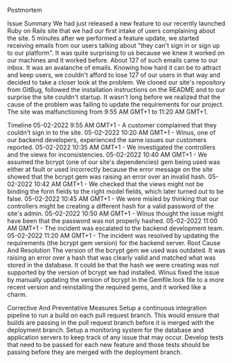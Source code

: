 Postmortem

Issue Summary
We had just released a new feature to our recently launched Ruby on Rails site that we had our first intake of users complaining about the site. 5 minutes after we performed a feature update, we started receiving emails from our users talking about "they can't sign in or sign up to our platform". It was quite surprising to us because we knew it worked on our machines and it worked before. About 127 of such emails came to our inbox. It was an avalanche of emails. Knowing how hard it can be to attract and keep users, we couldn't afford to lose 127 of our users in that way and decided to take a closer look at the problem. We cloned our site's repository from GitBug, followed the installation instructions on the README and to our surprise the site couldn't startup. It wasn't long before we realized that the cause of the problem was failing to update the requirements for our project. The site was malfunctioning from 9:55 AM GMT+1 to 11:20 AM GMT+1.

Timeline
05-02-2022 9:55 AM GMT+1 - A customer complained that they couldn't sign in to the site.
05-02-2022 10:20 AM GMT+1 - Winus, one of our backend developers, experienced the same issues our customers reported.
05-02-2022 10:35 AM GMT+1 - We investigated the controllers and the views for inconsistencies.
05-02-2022 10:40 AM GMT+1 - We assumed the bcrypt (one of our site's dependencies) gem being used was either at fault or used incorrectly because the error message on the site showed that the bcrypt gem was raising an error over an invalid hash.
05-02-2022 10:42 AM GMT+1 - We checked that the views might not be binding the form fields to the right model fields, which later turned out to be false.
05-02-2022 10:45 AM GMT+1 - We were misled by thinking that our controllers might be creating a different hash for a valid password of the site's admin.
05-02-2022 10:50 AM GMT+1 - Winus thought the issue might have been that the password was not properly hashed.
05-02-2022 11:00 AM GMT+1 - The incident was escalated to the backend development team.
05-02-2022 11:20 AM GMT+1 - The incident was resolved by updating the requirements (the bcrypt gem version) for the backend server.
Root Cause And Resolution
The version of the bcrypt gem we used was outdated. It was raising an error over a hash that was clearly valid and matched what was stored in the database. It could be that the hash we were creating was not supported by the version of bcrypt we had installed. Winus fixed the issue by manually updating the version of bcrypt in the Gemfile.lock file to a more recent version and reinstalling the required gems, and it worked like a charm.

Corrective And Preventative Measures
Setup a continuous integration pipeline to run a build on each pull request branch. This would ensure that builds are passing in the pull request branch before it is merged with the deployment branch.
Setup a monitoring system for the database and application servers to keep track of any issue that may occur.
Develop tests that need to be passed for each new feature and those tests should be passing before they are merged with the deployment branch.
